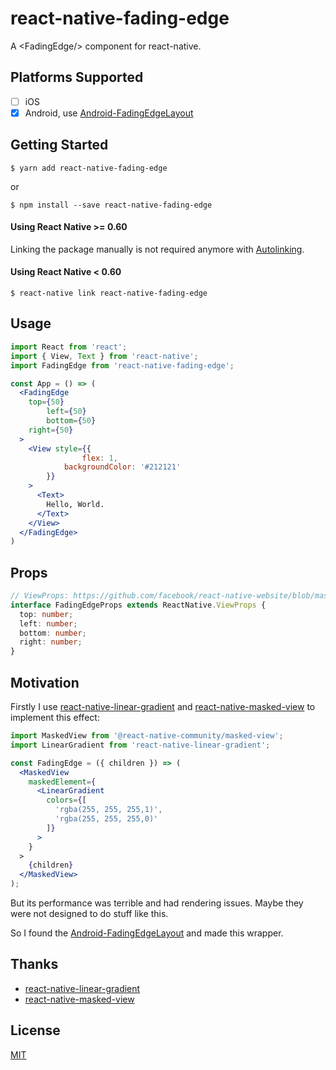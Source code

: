 # react-native-fading-edge

A \<FadingEdge/> component for react-native.

## Platforms Supported

- [ ] iOS
- [x] Android, use [Android-FadingEdgeLayout](https://github.com/bosphere/Android-FadingEdgeLayout)

## Getting Started

```
$ yarn add react-native-fading-edge
```

or

```
$ npm install --save react-native-fading-edge
```

#### Using React Native >= 0.60

Linking the package manually is not required anymore with [Autolinking](https://github.com/react-native-community/cli/blob/master/docs/autolinking.md).

#### Using React Native < 0.60

```
$ react-native link react-native-fading-edge
```

## Usage

```jsx
import React from 'react';
import { View, Text } from 'react-native';
import FadingEdge from 'react-native-fading-edge';

const App = () => (
  <FadingEdge
  	top={50}
		left={50}
		bottom={50}
  	right={50}
  >
    <View style={{
				flex: 1,
  			backgroundColor: '#212121'
    	}}
  	>
      <Text>
      	Hello, World.
      </Text>
    </View>
  </FadingEdge>
)
```

## Props

```ts
// ViewProps: https://github.com/facebook/react-native-website/blob/master/docs/view.md#props
interface FadingEdgeProps extends ReactNative.ViewProps {
  top: number;
  left: number;
  bottom: number;
  right: number;
}
```

## Motivation

Firstly I use [react-native-linear-gradient](https://github.com/react-native-community/react-native-linear-gradient) and [react-native-masked-view](https://github.com/react-native-community/react-native-masked-view) to implement this effect: 

```jsx
import MaskedView from '@react-native-community/masked-view';
import LinearGradient from 'react-native-linear-gradient';

const FadingEdge = ({ children }) => (
  <MaskedView
    maskedElement={
      <LinearGradient
        colors={[
          'rgba(255, 255, 255,1)', 
          'rgba(255, 255, 255,0)'
        ]}
      >
    }
  >
    {children}
  </MaskedView>
);
```

But its performance was terrible and had rendering issues. Maybe they were not designed to do stuff like this.

So I found the [Android-FadingEdgeLayout](https://github.com/bosphere/Android-FadingEdgeLayout) and made this wrapper.

## Thanks

- [react-native-linear-gradient](https://github.com/react-native-community/react-native-linear-gradient) 
- [react-native-masked-view](https://github.com/react-native-community/react-native-masked-view)

## License

[MIT](LICENSE)

